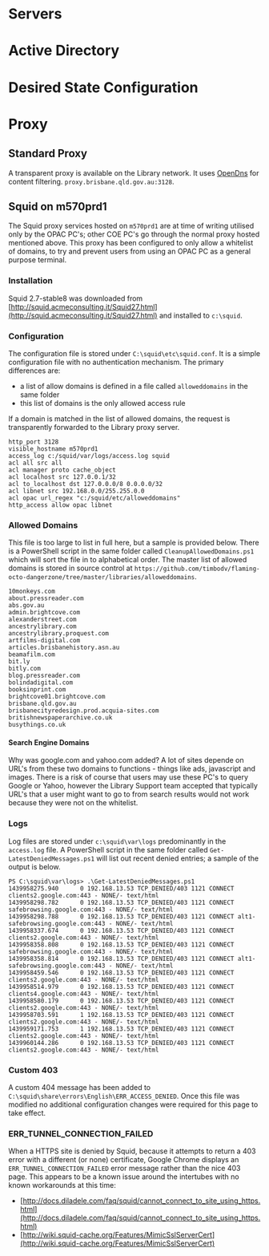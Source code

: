 
# Servers



# Active Directory



# Desired State Configuration

# Proxy
## Standard Proxy
A transparent proxy is available on the Library network. It uses [OpenDns](https://www.opendns.com/) for content filtering.
 `proxy.brisbane.qld.gov.au:3128`. 
 
## Squid on m570prd1
The Squid proxy services hosted on `m570prd1` are at time of writing utilised only by the OPAC PC's; other COE PC's go through the normal proxy hosted mentioned above. This proxy has been configured to only allow a whitelist of domains, to try and prevent users from using an OPAC PC as a general purpose terminal.

### Installation
Squid 2.7-stable8 was downloaded from [http://squid.acmeconsulting.it/Squid27.html](http://squid.acmeconsulting.it/Squid27.html) and installed to `c:\squid`.

### Configuration
The configuration file is stored under `C:\squid\etc\squid.conf`. It is a simple configuration file with no authentication mechanism. The primary differences are:
* a list of allow domains is defined in a file called `alloweddomains` in the same folder
* this list of domains is the only allowed access rule

If a domain is matched in the list of allowed domains, the request is transparently forwarded to the Library proxy server.

~~~~
http_port 3128
visible_hostname m570prd1
access_log c:/squid/var/logs/access.log squid
acl all src all
acl manager proto cache_object
acl localhost src 127.0.0.1/32
acl to_localhost dst 127.0.0.0/8 0.0.0.0/32
acl libnet src 192.168.0.0/255.255.0.0
acl opac url_regex "c:/squid/etc/alloweddomains"
http_access allow opac libnet
~~~~ 

### Allowed Domains
This file is too large to list in full here, but a sample is provided below. There is a PowerShell script in the same folder called `CleanupAllowedDomains.ps1` which will sort the file in to alphabetical order. The master list of allowed domains is stored in source control at `https://github.com/timbodv/flaming-octo-dangerzone/tree/master/libraries/alloweddomains`.

~~~~
10monkeys.com
about.pressreader.com
abs.gov.au
admin.brightcove.com
alexanderstreet.com
ancestrylibrary.com
ancestrylibrary.proquest.com
artfilms-digital.com
articles.brisbanehistory.asn.au
beamafilm.com
bit.ly
bitly.com
blog.pressreader.com
bolindadigital.com
booksinprint.com
brightcove01.brightcove.com
brisbane.qld.gov.au
brisbanecityredesign.prod.acquia-sites.com
britishnewspaperarchive.co.uk
busythings.co.uk
~~~~

#### Search Engine Domains
Why was google.com and yahoo.com added? A lot of sites depende on URL's from these two domains to functions - things like ads, javascript and images. There is a risk of course that users may use these PC's to query Google or Yahoo, however the Library Support team accepted that typically URL's that a user might want to go to from search results would not work because they were not on the whitelist.

### Logs
Log files are stored under `c:\squid\var\logs` predominantly in the `access.log` file. A PowerShell script in the same folder called `Get-LatestDeniedMessages.ps1` will list out recent denied entries; a sample of the output is below.

~~~~
PS C:\squid\var\logs> .\Get-LatestDeniedMessages.ps1
1439958275.940      0 192.168.13.53 TCP_DENIED/403 1121 CONNECT clients2.google.com:443 - NONE/- text/html
1439958298.782      0 192.168.13.53 TCP_DENIED/403 1121 CONNECT safebrowsing.google.com:443 - NONE/- text/html
1439958298.788      0 192.168.13.53 TCP_DENIED/403 1121 CONNECT alt1-safebrowsing.google.com:443 - NONE/- text/html
1439958337.674      0 192.168.13.53 TCP_DENIED/403 1121 CONNECT clients2.google.com:443 - NONE/- text/html
1439958358.808      0 192.168.13.53 TCP_DENIED/403 1121 CONNECT safebrowsing.google.com:443 - NONE/- text/html
1439958358.814      0 192.168.13.53 TCP_DENIED/403 1121 CONNECT alt1-safebrowsing.google.com:443 - NONE/- text/html
1439958459.546      0 192.168.13.53 TCP_DENIED/403 1121 CONNECT clients2.google.com:443 - NONE/- text/html
1439958514.979      0 192.168.13.53 TCP_DENIED/403 1121 CONNECT clients4.google.com:443 - NONE/- text/html
1439958580.179      0 192.168.13.53 TCP_DENIED/403 1121 CONNECT clients2.google.com:443 - NONE/- text/html
1439958703.591      1 192.168.13.53 TCP_DENIED/403 1121 CONNECT clients2.google.com:443 - NONE/- text/html
1439959171.753      1 192.168.13.53 TCP_DENIED/403 1121 CONNECT clients2.google.com:443 - NONE/- text/html
1439960144.286      0 192.168.13.53 TCP_DENIED/403 1121 CONNECT clients2.google.com:443 - NONE/- text/html
~~~~

### Custom 403
A custom 404 message has been added to `C:\squid\share\errors\English\ERR_ACCESS_DENIED`. Once this file was modified no additional configuration changes were required for this page to take effect.

### ERR_TUNNEL_CONNECTION_FAILED
When a HTTPS site is denied by Squid, because it attempts to return a 403 error with a different (or none) certificate, Google Chrome displays an `ERR_TUNNEL_CONNECTION_FAILED` error message rather than the nice 403 page. This appears to be a known issue around the intertubes with no known workarounds at this time:	

* [http://docs.diladele.com/faq/squid/cannot_connect_to_site_using_https.html](http://docs.diladele.com/faq/squid/cannot_connect_to_site_using_https.html)
* [http://wiki.squid-cache.org/Features/MimicSslServerCert](http://wiki.squid-cache.org/Features/MimicSslServerCert)
